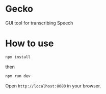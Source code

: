 # Gecko
GUI tool for transcribing Speech

# How to use

```sh
npm install
```
then
```sh
npm run dev
```
Open `http://localhost:8080` in your browser.
